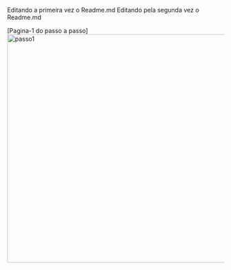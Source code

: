 Editando a primeira vez o Readme.md                                             Editando pela segunda vez o Readme.md

[Pagina-1 do passo a passo]<img width="529" alt="passo1" src="https://github.com/MatheusBezerraLima/atividade-git/assets/131812928/183474c8-f3e2-4678-8c8a-1263afa40f7f">
 

